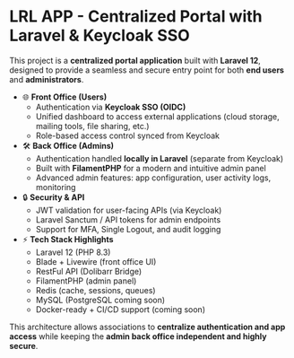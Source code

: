 # LRL APP - Centralized Portal with Laravel & Keycloak SSO

This project is a **centralized portal application** built with **Laravel 12**, designed to provide a seamless and secure entry point for both **end users** and **administrators**.

- 🌐 **Front Office (Users)**
    - Authentication via **Keycloak SSO (OIDC)**
    - Unified dashboard to access external applications (cloud storage, mailing tools, file sharing, etc.)
    - Role-based access control synced from Keycloak
- 🛠 **Back Office (Admins)**
    - Authentication handled **locally in Laravel** (separate from Keycloak)
    - Built with **FilamentPHP** for a modern and intuitive admin panel
    - Advanced admin features: app configuration, user activity logs, monitoring
- 🔒 **Security & API**
    - JWT validation for user-facing APIs (via Keycloak)
    - Laravel Sanctum / API tokens for admin endpoints
    - Support for MFA, Single Logout, and audit logging
- ⚡ **Tech Stack Highlights**
    - Laravel 12 (PHP 8.3)
    - Blade + Livewire (front office UI)
    - RestFul API (Dolibarr Bridge)
    - FilamentPHP (admin panel)
    - Redis (cache, sessions, queues)
    - MySQL (PostgreSQL coming soon)
    - Docker-ready + CI/CD support (coming soon)

This architecture allows associations to **centralize authentication and app access** while keeping the **admin back office independent and highly secure**.
